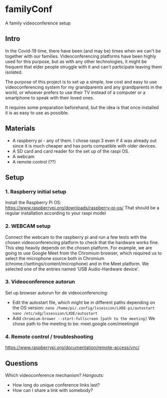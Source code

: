 # familyConf
A family videoconference setup

## Intro
In the Covid-19 time, there have been (and may be) times when we can't be together with our families. Videoconferencing platforms have been highly used for this purpose, but as with any other technologies, it might be frequent that elder people struggle with it and can't participate leaving them isolated.

The purpose of this project is to set up a simple, low cost and easy to use videoconferencing system for my grandparents and any grandparents in the world, or whoever prefers to use their TV instead of a computer or a smartphone to speak with their loved ones.

It requires some preparation beforehand, but the idea is that once installed it is as easy to use as possible.

## Materials

- A raspberry pi - any of them. I chose raspi 3 even if 4 was already out since it is much cheaper and has ports compatible with older devices.
- A SD card and card reader for the set up of the raspi OS.
- A webcam
- A remote control (??)

## Setup

### 1. Raspberry initial setup
Install the Raspberry Pi OS: https://www.raspberrypi.org/downloads/raspberry-pi-os/
That should be a regular installation according to your raspi model

### 2. WEBCAM setup
Connect the webcam to the raspberry pi and run a few tests with the chosen videoconferencing platform to check that the hardware works fine.
This step heavily depends on the chosen platform. For example, we are going to use Google Meet from the Chromium browser, which required us to select the microphone source both in Chromium (chrome://settings/content/microphone) and in the Meet platform. We selected one of the entries named 'USB Audio-Hardware device'.

### 3. Videoconference autorun

Set up browser autorun for de videoconferencing: 
- Edit the autostart file, which might be in different paths depending on the OS version:
`nano /home/pi/.config/lxsession/LXDE-pi/autostart`
`nano /etc/xdg/lxsession/LXDE/autostart`
- Add `chromium-brower --start-fullscreen [path to the meeting]`
We chose path to the meeting to be: meet.google.com/meetingid

### 4. Remote control / troubleshooting

https://www.raspberrypi.org/documentation/remote-access/vnc/

## Questions

Which videoconference mechanism?
*Hangouts:*
- How long do unique conference links last?
- How can I share a link with somebody?

